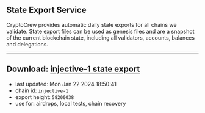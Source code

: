## State Export Service
CryptoCrew provides automatic daily state exports for all chains we validate. State export files can be used as genesis files and are a snapshot of the current blockchain state, including all validators, accounts, balances and delegations.

---
**Download: [injective-1 state export](https://dl.ccvalidators.com/SERVICE/injective/injective-1_export_58200038.json)**
---

- last updated: Mon Jan 22 2024 18:50:41
- chain id: `injective-1`
- export height: `58200038`
- use for: airdrops, local tests, chain recovery
